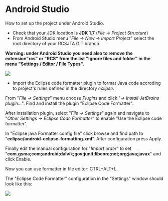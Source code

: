 # Android Studio

How to set up the project under Android Studio.

* Check that your JDK location is **JDK 1.7** (*File -> Project Structure*)
* From Android Studio menu "*File -> New -> Import Project*" select the root directory of your RCSJTA GIT branch.

**Warning: under Android Studio you need also to remove the extension"rcs" or "RCS" from the list "Ignore files and folder" in the menu "Settings / Editor / File Types".**

<img src='https://github.com/android-rcs/rcsjta/blob/master/studio/ignored.jpg'>


* Import the Eclipse code formatter plugin to format Java code accroding to project's rules defined in the directory *eclipse*.

From "*File -> Settings*" menu choose *Plugins* and click "*-> Install JetBrains plugin...*". Find and install the plugin "Eclipse Code Formatter".

After installation plugin, select "*File -> Settings*" again and navigate to "*Other Settings -> Eclipse Code Formatter*" to enable "Use the Eclipse code formatter". 

In "Eclipse java Formatter config file" click browse and find path to "**eclipse/android-eclipse-formatting.xml**". After configuration press Apply.

Finally edit the manual configuration for "*Import order*" to set "**com.gsma;com;android;dalvik;gov;junit;libcore;net;org;java;javax**" and click Enable.

Now you can use formatter in file editor: CTRL+ALT+L.

The "Eclipse Code Formatter" configuration in the "Settings" window should look like this:

<img src='https://github.com/android-rcs/rcsjta/blob/master/studio/AndroidStudioFormatCode.jpg'>
